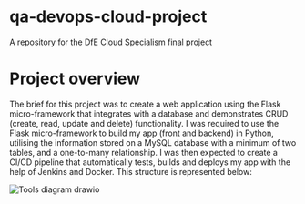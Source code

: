 # qa-devops-cloud-project
A repository for the DfE Cloud Specialism final project

# Project overview
The brief for this project was to create a web application using the Flask micro-framework that integrates with a database and demonstrates CRUD (create, read, update and delete) functionality. I was required to use the Flask micro-framework to build my app (front and backend) in Python, utilising the information stored on a MySQL database with a minimum of two tables, and a one-to-many relationship. I was then expected to create a CI/CD pipeline that automatically tests, builds and deploys my app with the help of Jenkins and Docker. This structure is represented below:


![Tools diagram drawio](https://user-images.githubusercontent.com/105214801/178483432-80aa9808-c931-47ff-9f38-729e34cd95e1.png)
